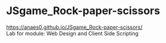 # JSgame_Rock-paper-scissors
https://anaes0.github.io/JSgame_Rock-paper-scissors/ <br/>
Lab for module: Web Design and Client Side Scripting
